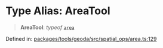 # Type Alias: AreaTool

> **AreaTool**: *typeof* [`area`](../variables/area.md)

Defined in: [packages/tools/geoda/src/spatial\_ops/area.ts:129](https://github.com/GeoDaCenter/openassistant/blob/0a6a7e7306d75a25dc968b3117f04cb7bd613bec/packages/tools/geoda/src/spatial_ops/area.ts#L129)
